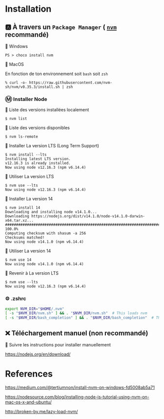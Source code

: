 # Installation



## :a: À travers un `Package Manager` ( [`nvm`](http://nvm.sh) recommandé)

:pushpin: Windows

```
PS > choco install nvm
```

:pushpin: MacOS

En fonction de ton environnement soit `bash` soit `zsh`

```
% curl -o- https://raw.githubusercontent.com/nvm-sh/nvm/v0.35.3/install.sh | zsh
```

### :m: Installer Node

:pushpin: Liste des versions installées localement

```
$ nvm list
```

:pushpin: Liste des versions disponibles

```
$ nvm ls-remote
```

:pushpin: Installer La version LTS (Long Term Support)

```
$ nvm install --lts 
Installing latest LTS version.
v12.16.3 is already installed.
Now using node v12.16.3 (npm v6.14.4)
```

:pushpin: Utiliser La version LTS

```
$ nvm use --lts
Now using node v12.16.3 (npm v6.14.4)
```

:pushpin: Installer La version 14

```
$ nvm install 14       
Downloading and installing node v14.1.0...
Downloading https://nodejs.org/dist/v14.1.0/node-v14.1.0-darwin-x64.tar.xz...
############################################################################################################################################### 100.0%
Computing checksum with shasum -a 256
Checksums matched!
Now using node v14.1.0 (npm v6.14.4)
```

:pushpin: Utiliser La version 14

```
$ nvm use 14
Now using node v14.1.0 (npm v6.14.4)
```

:pushpin: Revenir à La version LTS

```
$ nvm use --lts
Now using node v12.16.3 (npm v6.14.4)
```

### :gear: .zshrc


```zsh
export NVM_DIR="$HOME/.nvm"
[ -s "$NVM_DIR/nvm.sh" ] && . "$NVM_DIR/nvm.sh"  # This loads nvm
[ -s "$NVM_DIR/bash_completion" ] && . "$NVM_DIR/bash_completion"  # This loads nvm bash_completion
```

## :x: Téléchargement manuel (non recommandé)

:pushpin: Suivre les instructions pour installer manuellement 

https://nodejs.org/en/download/ 


# References

https://medium.com/@tertiumnon/install-nvm-on-windows-fd5008ab5a71

https://nodesource.com/blog/installing-node-js-tutorial-using-nvm-on-mac-os-x-and-ubuntu/

http://broken-by.me/lazy-load-nvm/
